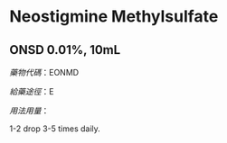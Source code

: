 # Neostigmine Methylsulfate

## ONSD 0.01%, 10mL

*藥物代碼*：EONMD

*給藥途徑*：E

*用法用量*：

1-2 drop 3-5 times daily.

